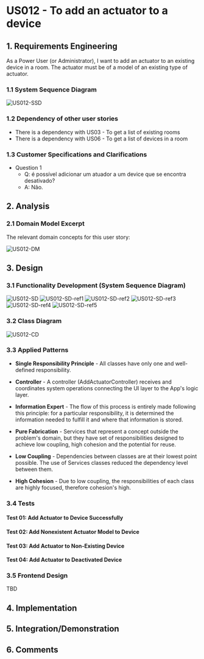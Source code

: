 # US012 - To add an actuator to a device

## 1. Requirements Engineering

As a Power User (or Administrator), I want to add an actuator to an existing device in a room. The actuator must be of a model of an existing type of actuator.

### 1.1 System Sequence Diagram

![US012-SSD](artifacts/us12_SSD.svg)

### 1.2 Dependency of other user stories

* There is a dependency with US03 - To get a list of existing rooms
* There is a dependency with US06 - To get a list of devices in a room

### 1.3 Customer Specifications and Clarifications

- Question 1
  - Q: é possível adicionar um atuador a um device que se encontra desativado? 
  - A: Não.

## 2. Analysis

### 2.1 Domain Model Excerpt

The relevant domain concepts for this user story:

![US012-DM](artifacts/us12_DM.svg)

## 3. Design

### 3.1 Functionality Development (System Sequence Diagram)
![US012-SD](artifacts/us12_SD.svg)
![US012-SD-ref1](artifacts/us12_SD_ref1.svg)
![US012-SD-ref2](artifacts/us12_SD_ref2.svg)
![US012-SD-ref3](artifacts/us12_SD_ref3.svg)
![US012-SD-ref4](artifacts/us12_SD_ref4.svg)
![US012-SD-ref5](artifacts/us12_SD_ref5.svg)

### 3.2 Class Diagram
![US012-CD](artifacts/us12_CD.svg)

### 3.3 Applied Patterns

* **Single Responsibility Principle** - All classes have only one and well-defined responsibility.

* **Controller** - A controller (AddActuatorController) receives and coordinates system operations connecting the UI layer to the App's logic layer.

* **Information Expert** - The flow of this process is entirely made following this principle: for a particular responsibility, it is determined the information needed to fulfill it and where that information is stored.

* **Pure Fabrication** - Services that represent a concept outside the problem's domain, but they have set of responsibilities designed to achieve low coupling, high cohesion and the potential for reuse.

* **Low Coupling** - Dependencies between classes are at their lowest point possible. The use of Services classes reduced the dependency level between them.

* **High Cohesion** - Due to low coupling, the responsibilities of each class are highly focused, therefore cohesion's high.

### 3.4 Tests

#### Test 01: Add Actuator to Device Successfully
#### Test 02: Add Nonexistent Actuator Model to Device
#### Test 03: Add Actuator to Non-Existing Device
#### Test 04: Add Actuator to Deactivated Device

### 3.5 Frontend Design

TBD

## 4. Implementation

## 5. Integration/Demonstration

## 6. Comments